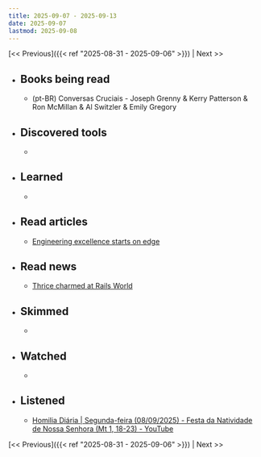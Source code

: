 ```yaml
---
title: 2025-09-07 - 2025-09-13
date: 2025-09-07
lastmod: 2025-09-08
---
```


[<< Previous]({{< ref "2025-08-31 - 2025-09-06" >}}) | Next >>

- ## Books being read
  - (pt-BR) Conversas Cruciais - Joseph Grenny & Kerry Patterson & Ron McMillan
    & Al Switzler & Emily Gregory

- ## Discovered tools
  -

- ## Learned
  -

- ## Read articles
  - [Engineering excellence starts on edge](https://world.hey.com/dhh/engineering-excellence-starts-on-edge-c36e4c59)

- ## Read news
  - [Thrice charmed at Rails World](https://world.hey.com/dhh/thrice-charmed-at-rails-world-c4ed0006)

- ## Skimmed
  -

- ## Watched
  -

- ## Listened
  - [Homilia Diária | Segunda-feira (08/09/2025) - Festa da Natividade de Nossa Senhora (Mt 1, 18-23) - YouTube](https://www.youtube.com/watch?v=WhJKcY9ublE)

[<< Previous]({{< ref "2025-08-31 - 2025-09-06" >}}) | Next >>
